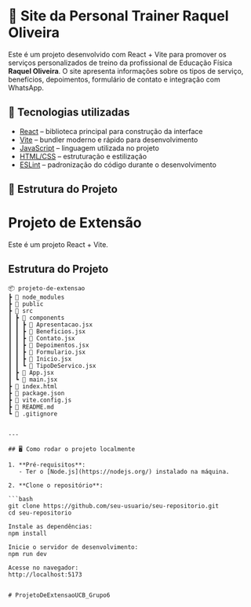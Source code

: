 # 💪 Site da Personal Trainer Raquel Oliveira

Este é um projeto desenvolvido com React + Vite para promover os serviços personalizados de treino da profissional de Educação Física **Raquel Oliveira**. O site apresenta informações sobre os tipos de serviço, benefícios, depoimentos, formulário de contato e integração com WhatsApp.

## 🚀 Tecnologias utilizadas

- [React](https://reactjs.org/) – biblioteca principal para construção da interface
- [Vite](https://vitejs.dev/) – bundler moderno e rápido para desenvolvimento
- [JavaScript](https://developer.mozilla.org/pt-BR/docs/Web/JavaScript) – linguagem utilizada no projeto
- [HTML/CSS](https://developer.mozilla.org/pt-BR/docs/Web/HTML) – estruturação e estilização
- [ESLint](https://eslint.org/) – padronização do código durante o desenvolvimento

## 📁 Estrutura do Projeto

# Projeto de Extensão

Este é um projeto React + Vite.

## Estrutura do Projeto

```plaintext
📦 projeto-de-extensao
┣ 📂 node_modules
┣ 📂 public
┣ 📂 src
┃ ┣ 📂 components
┃ ┃ ┣ 📄 Apresentacao.jsx
┃ ┃ ┣ 📄 Beneficios.jsx
┃ ┃ ┣ 📄 Contato.jsx
┃ ┃ ┣ 📄 Depoimentos.jsx
┃ ┃ ┣ 📄 Formulario.jsx
┃ ┃ ┣ 📄 Inicio.jsx
┃ ┃ ┗ 📄 TipoDeServico.jsx
┃ ┣ 📄 App.jsx
┃ ┗ 📄 main.jsx
┣ 📄 index.html
┣ 📄 package.json
┣ 📄 vite.config.js
┣ 📄 README.md
┗ 📄 .gitignore


---

## 🖥️ Como rodar o projeto localmente

1. **Pré-requisitos**:
   - Ter o [Node.js](https://nodejs.org/) instalado na máquina.

2. **Clone o repositório**:

```bash
git clone https://github.com/seu-usuario/seu-repositorio.git
cd seu-repositorio

Instale as dependências:
npm install

Inicie o servidor de desenvolvimento:
npm run dev

Acesse no navegador:
http://localhost:5173


#   P r o j e t o D e E x t e n s a o U C B _ G r u p o 6  
 